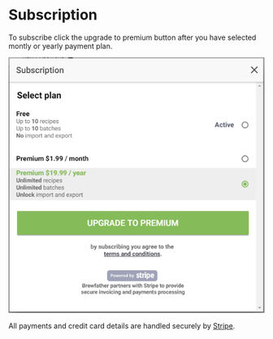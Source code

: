 # Subscription

To subscribe click the upgrade to premium button after you have selected montly or yearly payment plan.

![Subscription](../.gitbook/assets/image%20%28105%29.png)

All payments and credit card details are handled securely by [Stripe](https://www.stripe.com/).

